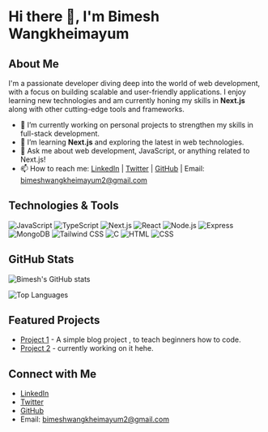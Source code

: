 # Hi there 👋, I'm Bimesh Wangkheimayum 

## About Me
I'm a passionate developer diving deep into the world of web development, with a focus on building scalable and user-friendly applications. I enjoy learning new technologies and am currently honing my skills in **Next.js** along with other cutting-edge tools and frameworks.

- 🔭 I’m currently working on personal projects to strengthen my skills in full-stack development.
- 🌱 I’m learning **Next.js** and exploring the latest in web technologies.
- 💬 Ask me about web development, JavaScript, or anything related to Next.js!
- 📫 How to reach me: [LinkedIn](https://www.linkedin.com/in/bimesh-wangkheimayum/) | [Twitter](https://twitter.com/yourusername) | [GitHub](https://github.com/bimesh27) | Email: [bimeshwangkheimayum2@gmail.com](mailto:bimeshwangkheimayum2@gmail.com)

## Technologies & Tools
![JavaScript](https://img.shields.io/badge/-JavaScript-F7DF1E?logo=javascript&logoColor=white&style=for-the-badge)
![TypeScript](https://img.shields.io/badge/-TypeScript-3178C6?logo=typescript&logoColor=white&style=for-the-badge)
![Next.js](https://img.shields.io/badge/-Next.js-000000?logo=next.js&logoColor=white&style=for-the-badge)
![React](https://img.shields.io/badge/-React-61DAFB?logo=react&logoColor=white&style=for-the-badge)
![Node.js](https://img.shields.io/badge/-Node.js-339933?logo=node.js&logoColor=white&style=for-the-badge)
![Express](https://img.shields.io/badge/-Express-000000?logo=express&logoColor=white&style=for-the-badge)
![MongoDB](https://img.shields.io/badge/-MongoDB-47A248?logo=mongodb&logoColor=white&style=for-the-badge)
![Tailwind CSS](https://img.shields.io/badge/-Tailwind%20CSS-38B2AC?logo=tailwind-css&logoColor=white&style=for-the-badge)
![C](https://img.shields.io/badge/-C-A8B400?logo=c&logoColor=white&style=for-the-badge)
![HTML](https://img.shields.io/badge/-HTML-E34F26?logo=html5&logoColor=white&style=for-the-badge)
![CSS](https://img.shields.io/badge/-CSS-1572B6?logo=css3&logoColor=white&style=for-the-badge)


## GitHub Stats
![Bimesh's GitHub stats](https://github-readme-stats.vercel.app/api?username=bimesh27&show_icons=true&theme=radical)

![Top Languages](https://github-readme-stats.vercel.app/api/top-langs/?username=bimesh27&layout=compact&theme=radical)

## Featured Projects
- [Project 1](https://learn-to-code.vercel.app) - A simple blog project , to teach beginners how to code.
- [Project 2](https://github.com/bimesh27/project2) - currently working on it hehe.

## Connect with Me
- [LinkedIn](https://www.linkedin.com/in/bimesh-wangkheimayum/)
- [Twitter](https://twitter.com/yourusername)
- [GitHub](https://github.com/bimesh27)
- Email: [bimeshwangkheimayum2@gmail.com](mailto:bimeshwangkheimayum2@gmail.com)
